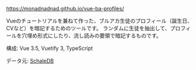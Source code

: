 https://monadnadnad.github.io/vue-ba-profiles/

Vueのチュートリアルを兼ねて作った、ブルアカ生徒のプロフィール（誕生日、CVなど）を暗記するためのツールです。
ランダムに生徒を抽出して、プロフィールを穴埋め形式にしたり、流し読みの要領で暗記するものです。

構成: Vue 3.5, Vuetify 3, TypeScript

データ元: [SchaleDB](https://github.com/SchaleDB/SchaleDB)

